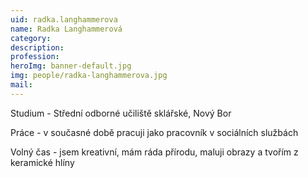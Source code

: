 ```yaml
---
uid: radka.langhammerova
name: Radka Langhammerová
category:
description:
profession:
heroImg: banner-default.jpg
img: people/radka-langhammerova.jpg
mail:
---
```


Studium - Střední odborné učiliště sklářské, Nový Bor

Práce - v současné době pracuji jako pracovník v sociálních službách

Volný čas - jsem kreativní, mám ráda přírodu, maluji obrazy a tvořím z keramické hlíny
